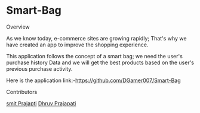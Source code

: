 # Smart-Bag
Overview

As we know today, e-commerce sites are growing rapidly; That's why we have created an app to improve the shopping experience. 
 
This application follows the concept of a smart bag; we need the user's purchase history Data and we will get the best products based on the user's previous purchase activity.

Here is the application link:-https://github.com/DGamer007/Smart-Bag

Contributors

[smit Prajapti](https://github.com/smit977) [Dhruv Prajapati](https://github.com/DGamer007)
